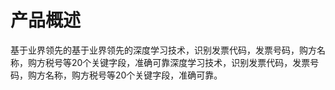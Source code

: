 # 产品概述

基于业界领先的基于业界领先的深度学习技术，识别发票代码，发票号码，购方名称，购方税号等20个关键字段，准确可靠深度学习技术，识别发票代码，发票号码，购方名称，购方税号等20个关键字段，准确可靠。